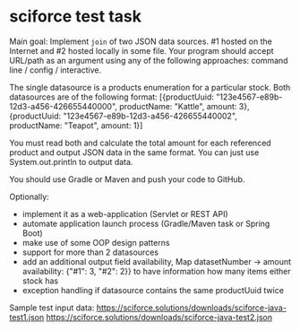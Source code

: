 # sciforce test task

Main goal: 
Implement `join` of two JSON data sources. #1 hosted on the Internet and #2 hosted locally in some file.
Your program should accept URL/path as an argument using any of the following approaches: command line / config / interactive.

The single datasource is a products enumeration for a particular stock. Both datasources are of the following format:
[{productUuid: "123e4567-e89b-12d3-a456-426655440000", productName: "Kattle", amount: 3},{productUuid: "123e4567-e89b-12d3-a456-426655440002", productName: "Teapot", amount: 1}]

You must read both and calculate the total amount for each referenced product and output JSON data in the same format. You can just use System.out.println to output data.

You should use Gradle or Maven and push your code to GitHub. 

Optionally:
-	implement it as a web-application (Servlet or REST API)
-	automate application launch process (Gradle/Maven task or Spring Boot)
-	make use of some OOP design patterns
-	support for more than 2 datasources
-	add an additional output field availability, Map datasetNumber -> amount availability: {"#1": 3, "#2": 2}}
to have information how many items either stock has
-	exception handling if datasource contains the same productUuid twice

Sample test input data:
https://sciforce.solutions/downloads/sciforce-java-test1.json
https://sciforce.solutions/downloads/sciforce-java-test2.json
